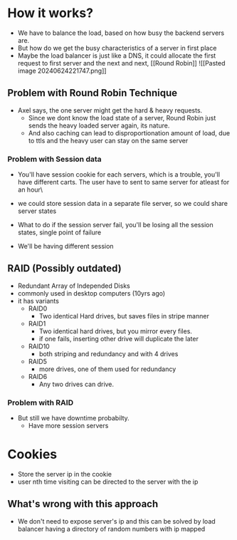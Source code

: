 # How it works?
- We have to balance the load, based on how busy the backend servers are.
- But how do we get the busy characteristics of a server in first place
- Maybe the load balancer is just like a DNS, it could allocate the first request to first server and the next and next, [[Round Robin]]
![[Pasted image 20240624221747.png]]
## Problem with Round Robin Technique
- Axel says, the one server might get the hard & heavy requests.
	- Since we dont know the load state of a server, Round Robin just sends the heavy loaded server again, its nature.
	- And also caching can lead to disproportionation amount of load, due to ttls and the heavy user can stay on the same server
### Problem with Session data
- You'll have session cookie for each servers, which is a trouble, you'll have different carts. The user have to sent to same server for atleast for an hour\

- we could store session data in a separate file server, so we could share server states
- What to do if the session server fail, you'll be losing all the session states, single point of failure
- We'll be having different session
## RAID (Possibly outdated)
- Redundant Array of  Independed Disks
- commonly used in desktop computers (10yrs ago)
- it has variants
	- RAID0
		- Two identical Hard drives, but saves files in stripe manner
	- RAID1
		- Two identical hard drives, but you mirror every files.
		- if one fails, inserting other drive will duplicate the later
	- RAID10
		- both striping and redundancy and with 4 drives
	- RAID5
		- more drives, one of them used for redundancy
	- RAID6
		- Any two drives can drive.
### Problem with RAID
- But still we have downtime probabilty. 
	- Have more session servers
# Cookies
- Store the server ip in the cookie 
- user nth time visiting can be directed to the server with the ip
## What's wrong with this approach
- We don't need to expose server's ip and this can be solved by load balancer having a directory of random numbers with ip mapped
